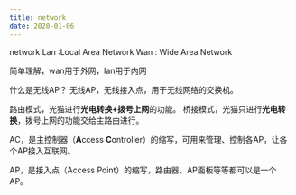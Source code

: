 ```yaml
---
title: network
date: 2020-01-06
---
```


network
Lan :Local Area Network
Wan : Wide Area Network

简单理解，wan用于外网，lan用于内网

什么是无线AP？
无线AP，无线接入点，用于无线网络的交换机。

路由模式，光猫进行**光电转换+拨号上网**的功能。
桥接模式，光猫只进行**光电转换**，拨号上网的功能交给主路由进行。

AC，是主控制器（**A**ccess **C**ontroller）的缩写，可用来管理、控制各AP，让各个AP接入互联网。

AP，是接入点（Access Point）的缩写，路由器、AP面板等等都可以是一个AP。